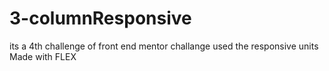 # 3-columnResponsive
its a 4th challenge of front end mentor challange
used the responsive units
Made with FLEX

